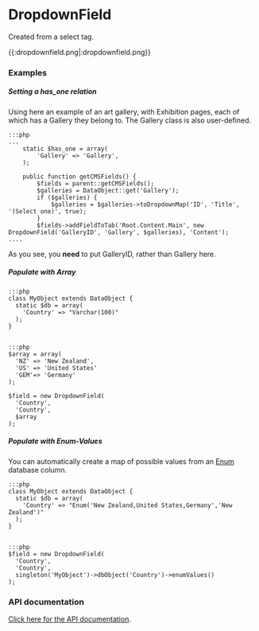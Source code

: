 # DropdownField

Created from a select tag.

{{:dropdownfield.png|:dropdownfield.png}}


### Examples

##### Setting a has_one relation
Using here an example of an art gallery, with Exhibition pages, each of which has a Gallery they belong to.  The Gallery
class is also user-defined.

	:::php
	...
		static $has_one = array(
			'Gallery' => 'Gallery',
		);
	
		public function getCMSFields() {
			$fields = parent::getCMSFields();
			$galleries = DataObject::get('Gallery');
			if ($galleries) {
				$galleries = $galleries->toDropdownMap('ID', 'Title', '(Select one)', true);
			}
			$fields->addFieldToTab('Root.Content.Main', new DropdownField('GalleryID', 'Gallery', $galleries), 'Content');
	....


As you see, you **need** to put GalleryID, rather than Gallery here.

##### Populate with Array

	:::php
	class MyObject extends DataObject {
	  static $db = array(
	    'Country' => "Varchar(100)"
	  );
	}			


	:::php
	$array = array(
	  'NZ' => 'New Zealand',
	  'US' => 'United States'
	  'GEM'=> 'Germany'
	);
	
	$field = new DropdownField(
	  'Country',
	  'Country',
	  $array
	);


##### Populate with Enum-Values

You can automatically create a map of possible values from an
[Enum](http://api.silverstripe.org/current/sapphire/model/Enum.html) database column.

	:::php
	class MyObject extends DataObject {
	  static $db = array(
	    'Country' => "Enum('New Zealand,United States,Germany','New Zealand')"
	  );
	}			


	:::php
	$field = new DropdownField(
	  'Country',
	  'Country',
	  singleton('MyObject')->dbObject('Country')->enumValues()
	);


### API documentation

[Click here for the API documentation](http://api.silverstripe.org/trunk/forms/fields-basic/DropdownField.html).

